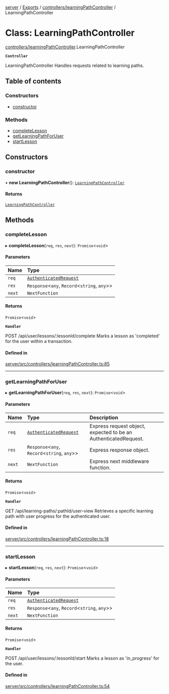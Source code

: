[server](../README.md) / [Exports](../modules.md) / [controllers/learningPathController](../modules/controllers_learningPathController.md) / LearningPathController

# Class: LearningPathController

[controllers/learningPathController](../modules/controllers_learningPathController.md).LearningPathController

**`Controller`**

LearningPathController
Handles requests related to learning paths.

## Table of contents

### Constructors

- [constructor](controllers_learningPathController.LearningPathController.md#constructor)

### Methods

- [completeLesson](controllers_learningPathController.LearningPathController.md#completelesson)
- [getLearningPathForUser](controllers_learningPathController.LearningPathController.md#getlearningpathforuser)
- [startLesson](controllers_learningPathController.LearningPathController.md#startlesson)

## Constructors

### constructor

• **new LearningPathController**(): [`LearningPathController`](controllers_learningPathController.LearningPathController.md)

#### Returns

[`LearningPathController`](controllers_learningPathController.LearningPathController.md)

## Methods

### completeLesson

▸ **completeLesson**(`req`, `res`, `next`): `Promise`\<`void`\>

#### Parameters

| Name | Type |
| :------ | :------ |
| `req` | [`AuthenticatedRequest`](../interfaces/middleware_auth_middleware.AuthenticatedRequest.md) |
| `res` | `Response`\<`any`, `Record`\<`string`, `any`\>\> |
| `next` | `NextFunction` |

#### Returns

`Promise`\<`void`\>

**`Handler`**

POST /api/user/lessons/:lessonId/complete
Marks a lesson as 'completed' for the user within a transaction.

#### Defined in

[server/src/controllers/learningPathController.ts:85](https://github.com/niklas-joh/french-learning-platform/blob/df287cd90d2fc20ebbe1da4bb7d2c97b195a5de7/server/src/controllers/learningPathController.ts#L85)

___

### getLearningPathForUser

▸ **getLearningPathForUser**(`req`, `res`, `next`): `Promise`\<`void`\>

#### Parameters

| Name | Type | Description |
| :------ | :------ | :------ |
| `req` | [`AuthenticatedRequest`](../interfaces/middleware_auth_middleware.AuthenticatedRequest.md) | Express request object, expected to be an AuthenticatedRequest. |
| `res` | `Response`\<`any`, `Record`\<`string`, `any`\>\> | Express response object. |
| `next` | `NextFunction` | Express next middleware function. |

#### Returns

`Promise`\<`void`\>

**`Handler`**

GET /api/learning-paths/:pathId/user-view
Retrieves a specific learning path with user progress for the authenticated user.

#### Defined in

[server/src/controllers/learningPathController.ts:18](https://github.com/niklas-joh/french-learning-platform/blob/df287cd90d2fc20ebbe1da4bb7d2c97b195a5de7/server/src/controllers/learningPathController.ts#L18)

___

### startLesson

▸ **startLesson**(`req`, `res`, `next`): `Promise`\<`void`\>

#### Parameters

| Name | Type |
| :------ | :------ |
| `req` | [`AuthenticatedRequest`](../interfaces/middleware_auth_middleware.AuthenticatedRequest.md) |
| `res` | `Response`\<`any`, `Record`\<`string`, `any`\>\> |
| `next` | `NextFunction` |

#### Returns

`Promise`\<`void`\>

**`Handler`**

POST /api/user/lessons/:lessonId/start
Marks a lesson as 'in_progress' for the user.

#### Defined in

[server/src/controllers/learningPathController.ts:54](https://github.com/niklas-joh/french-learning-platform/blob/df287cd90d2fc20ebbe1da4bb7d2c97b195a5de7/server/src/controllers/learningPathController.ts#L54)
